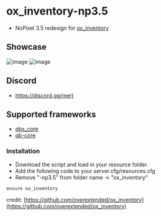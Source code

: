 # ox_inventory-np3.5
- NoPixel 3.5 redesign for [ox_inventory](https://github.com/overextended/ox_inventory)

## Showcase
![image](https://github.com/user-attachments/assets/acb86517-f867-49b4-bf39-fa6434e6f806)
![image](https://github.com/user-attachments/assets/0332c682-f444-4a53-b895-5051118a79a0)

## Discord
- https://discord.gg/mert

## Supported frameworks
- [qbx_core](https://github.com/Qbox-project/qbx_core)
- [qb-core](https://github.com/qbcore-framework/qb-core)

### Installation
- Download the script and load in your resource folder.
- Add the following code to your server.cfg/resources.cfg
- Remove "-np3.5" from folder name -> "ox_inventory"
```
ensure ox_inventory
```

credit: [https://github.com/overextended/ox_inventory](https://github.com/overextended/ox_inventory)
